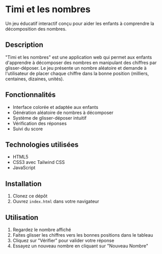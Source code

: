# Timi et les nombres

Un jeu éducatif interactif conçu pour aider les enfants à comprendre la décomposition des nombres.

## Description

"Timi et les nombres" est une application web qui permet aux enfants d'apprendre à décomposer des nombres en manipulant des chiffres par glisser-déposer. Le jeu présente un nombre aléatoire et demande à l'utilisateur de placer chaque chiffre dans la bonne position (milliers, centaines, dizaines, unités).

## Fonctionnalités

- Interface colorée et adaptée aux enfants
- Génération aléatoire de nombres à décomposer
- Système de glisser-déposer intuitif
- Vérification des réponses
- Suivi du score

## Technologies utilisées

- HTML5
- CSS3 avec Tailwind CSS
- JavaScript

## Installation

1. Clonez ce dépôt
2. Ouvrez `index.html` dans votre navigateur

## Utilisation

1. Regardez le nombre affiché
2. Faites glisser les chiffres vers les bonnes positions dans le tableau
3. Cliquez sur "Vérifier" pour valider votre réponse
4. Essayez un nouveau nombre en cliquant sur "Nouveau Nombre"
